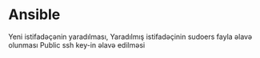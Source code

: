 # Ansible
Yeni istifadəçənin yaradılması, 
Yaradılmış istifadəçinin sudoers fayla əlavə olunması
Public ssh key-in əlavə edilməsi


